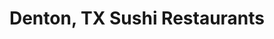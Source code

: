 ---
layout: city
title: Denton, TX Sushi Restaurants
permalink: /texas/denton/
stateAbbr: TX
stateName: Texas
cityName: Denton
---